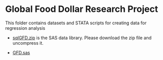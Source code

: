 # Global Food Dollar Research Project 

This folder contains datasets and STATA scripts for creating data for regression analysis

- [sqlGFD.zip](sqlGFD.zip) is the SAS data library. Please download the zip file and uncompress it. 

- [GFD.sas](GFD.sas)

